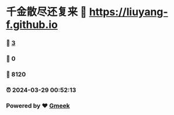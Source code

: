 # 千金散尽还复来 :link: https://liuyang-f.github.io 
### :page_facing_up: [3](https://liuyang-f.github.io/tag.html) 
### :speech_balloon: 0 
### :hibiscus: 8120 
### :alarm_clock: 2024-03-29 00:52:13 
### Powered by :heart: [Gmeek](https://github.com/Meekdai/Gmeek)
